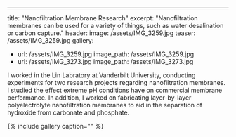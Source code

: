 ---
title: "Nanofiltration Membrane Research"
excerpt: "Nanofiltration membranes can be used for a variety of things, such as water desalination or carbon capture."
header:
  image: /assets/IMG_3259.jpg
  teaser: /assets/IMG_3259.jpg
gallery:
  - url: /assets/IMG_3259.jpg
    image_path: /assets/IMG_3259.jpg
  - url: /assets/IMG_3273.jpg
    image_path: /assets/IMG_3273.jpg

I worked in the Lin Labratory at Vanderbilt University, conducting experiments for two research projects regarding nanofiltration membranes. I studied the effect extreme pH conditions have on commercial membrane performance. In addition, I worked on fabricating layer-by-layer polyelectrolyte nanofiltration membranes to aid in the separation of hydroxide from carbonate and phosphate.

{% include gallery caption="" %}
